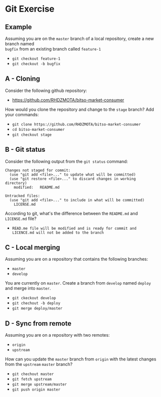 # Git Exercise

## Example

Assuming you are on the `master` branch of a local repository, create a new branch named\
 `bugfix` from an existing branch called `feature-1`

* `git checkout feature-1`
* `git checkout -b bugfix`

## A - Cloning

Consider the following github repository:
* https://github.com/RHDZMOTA/bitso-market-consumer

How would you clone the repository and change to the `stage` branch? Add your commands:

* `git clone https://github.com/RHDZMOTA/bitso-market-consumer`
* `cd bitso-market-consumer`
* `git checkout stage`


## B - Git status

Consider the following output from the `git status` command:


```text
Changes not staged for commit:
  (use "git add <file>..." to update what will be committed)
  (use "git restore <file>..." to discard changes in working directory)
	modified:   README.md

Untracked files:
  (use "git add <file>..." to include in what will be committed)
	LICENSE.md
```

According to git, what's the difference between the `README.md` and `LICENSE.md` file? 

* `READ.me file will be modified and is ready for commit and LICENCE.md will not be added to the branch`

## C - Local merging

Assuming you are on a repository that contains the following branches:
* `master`
* `develop`

You are currently on `master`. Create a branch from `develop` named `deploy` and merge into `master`.

* `git ckeckout develop`
* `git chechout -b deploy`
* `git merge deploy/master`


## D - Sync from remote

Assuming you are on a repository with two remotes: 
* `origin`
* `upstream`

How can you update the `master` branch from `origin` with the latest changes from the `upstream` `master` branch? 
* `git chechout master`
* `git fetch upstream`
* `git merge upstream/master`
* `git push origin master`
